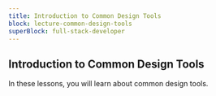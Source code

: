 ```yaml
---
title: Introduction to Common Design Tools
block: lecture-common-design-tools
superBlock: full-stack-developer
---
```


## Introduction to Common Design Tools

In these lessons, you will learn about common design tools.
